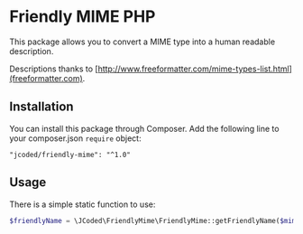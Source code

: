 Friendly MIME PHP
======

This package allows you to convert a MIME type into a human readable description.

Descriptions thanks to [http://www.freeformatter.com/mime-types-list.html](freeformatter.com).

## Installation

You can install this package through Composer. Add the following line to your composer.json `require` object:

```
"jcoded/friendly-mime": "^1.0"

```
## Usage

There is a simple static function to use:

```php
$friendlyName = \JCoded\FriendlyMime\FriendlyMime::getFriendlyName($mimeType);
```

